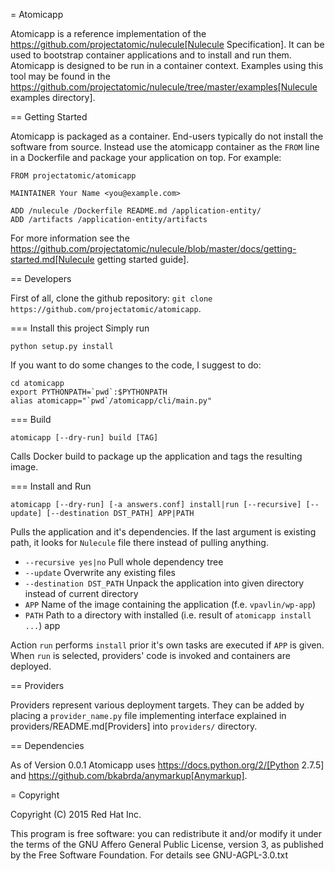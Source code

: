= Atomicapp

Atomicapp is a reference implementation of the https://github.com/projectatomic/nulecule[Nulecule Specification]. It can be used to bootstrap container applications and to install and run them. Atomicapp is designed to be run in a container context. Examples using this tool may be found in the https://github.com/projectatomic/nulecule/tree/master/examples[Nulecule examples directory].

== Getting Started

Atomicapp is packaged as a container. End-users typically do not install the software from source. Instead use the atomicapp container as the `FROM` line in a Dockerfile and package your application on top. For example:

```
FROM projectatomic/atomicapp

MAINTAINER Your Name <you@example.com>

ADD /nulecule /Dockerfile README.md /application-entity/
ADD /artifacts /application-entity/artifacts
```

For more information see the https://github.com/projectatomic/nulecule/blob/master/docs/getting-started.md[Nulecule getting started guide].

== Developers

First of all, clone the github repository: `git clone https://github.com/projectatomic/atomicapp`.

=== Install this project
Simply run

```
python setup.py install
```

If you want to do some changes to the code, I suggest to do:

```
cd atomicapp
export PYTHONPATH=`pwd`:$PYTHONPATH
alias atomicapp="`pwd`/atomicapp/cli/main.py"
```

=== Build
```
atomicapp [--dry-run] build [TAG]
```

Calls Docker build to package up the application and tags the resulting image.

=== Install and Run
```
atomicapp [--dry-run] [-a answers.conf] install|run [--recursive] [--update] [--destination DST_PATH] APP|PATH
```

Pulls the application and it's dependencies. If the last argument is
existing path, it looks for `Nulecule` file there instead of pulling anything.

* `--recursive yes|no` Pull whole dependency tree
* `--update` Overwrite any existing files
* `--destination DST_PATH` Unpack the application into given directory instead of current directory
* `APP` Name of the image containing the application (f.e. `vpavlin/wp-app`)
* `PATH` Path to a directory with installed (i.e. result of `atomicapp install ...`) app

Action `run` performs `install` prior it's own tasks are executed if `APP` is given. When `run` is selected, providers' code is invoked and containers are deployed.

== Providers

Providers represent various deployment targets. They can be added by placing a `provider_name.py` file implementing interface explained in providers/README.md[Providers] into `providers/` directory.

== Dependencies

As of Version 0.0.1 Atomicapp uses https://docs.python.org/2/[Python
2.7.5] and https://github.com/bkabrda/anymarkup[Anymarkup].

= Copyright

Copyright (C) 2015 Red Hat Inc.

This program is free software: you can redistribute it and/or modify
it under the terms of the GNU Affero General Public License, version
3, as published by the Free Software Foundation. For details see
GNU-AGPL-3.0.txt 
